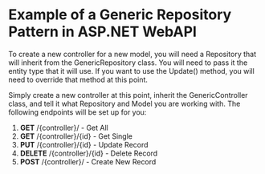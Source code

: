 # Example of a Generic Repository Pattern in ASP.NET WebAPI

To create a new controller for a new model, you will need a Repository that will
inherit from the GenericRepository class.  You will need to pass it the entity type
that it will use.  If you want to use the Update() method, you will need to override
that method at this point.  

Simply create a new controller at this point, inherit the GenericController class,
and tell it what Repository and Model you are working with.  The following
endpoints will be set up for you:

1. **GET** /{controller}/ - Get All
1. **GET** /{controller}/{id} - Get Single
1. **PUT** /{controller}/{id} - Update Record
1. **DELETE** /{controller}/{id} - Delete Record
1. **POST** /{controller}/ - Create New Record